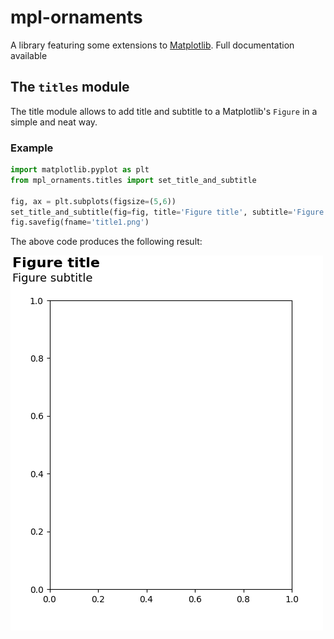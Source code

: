 # mpl-ornaments
A library featuring some extensions to [Matplotlib](https://matplotlib.org/). Full documentation available []()

## The `titles` module
The title module allows to add title and subtitle to a Matplotlib's `Figure` in a simple and neat way.

###  Example

```python
import matplotlib.pyplot as plt
from mpl_ornaments.titles import set_title_and_subtitle

fig, ax = plt.subplots(figsize=(5,6))
set_title_and_subtitle(fig=fig, title='Figure title', subtitle='Figure subtitle')
fig.savefig(fname='title1.png')
```

The above code produces the following result:

![title1](output/title1.png "title1")
